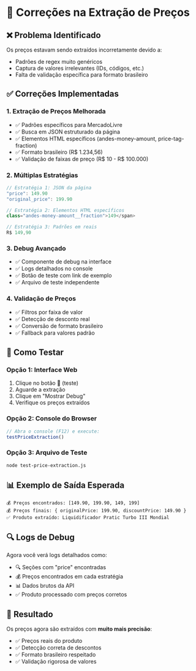 # 🔧 Correções na Extração de Preços

## ❌ Problema Identificado
Os preços estavam sendo extraídos incorretamente devido a:
- Padrões de regex muito genéricos
- Captura de valores irrelevantes (IDs, códigos, etc.)
- Falta de validação específica para formato brasileiro

## ✅ Correções Implementadas

### 1. **Extração de Preços Melhorada**
- ✅ Padrões específicos para MercadoLivre
- ✅ Busca em JSON estruturado da página
- ✅ Elementos HTML específicos (andes-money-amount, price-tag-fraction)
- ✅ Formato brasileiro (R$ 1.234,56)
- ✅ Validação de faixas de preço (R$ 10 - R$ 100.000)

### 2. **Múltiplas Estratégias**
```javascript
// Estratégia 1: JSON da página
"price": 149.90
"original_price": 199.90

// Estratégia 2: Elementos HTML específicos
class="andes-money-amount__fraction">149</span>

// Estratégia 3: Padrões em reais
R$ 149,90
```

### 3. **Debug Avançado**
- ✅ Componente de debug na interface
- ✅ Logs detalhados no console
- ✅ Botão de teste com link de exemplo
- ✅ Arquivo de teste independente

### 4. **Validação de Preços**
- ✅ Filtros por faixa de valor
- ✅ Detecção de desconto real
- ✅ Conversão de formato brasileiro
- ✅ Fallback para valores padrão

## 🧪 Como Testar

### Opção 1: Interface Web
1. Clique no botão 🧪 (teste)
2. Aguarde a extração
3. Clique em "Mostrar Debug"
4. Verifique os preços extraídos

### Opção 2: Console do Browser
```javascript
// Abra o console (F12) e execute:
testPriceExtraction()
```

### Opção 3: Arquivo de Teste
```bash
node test-price-extraction.js
```

## 📊 Exemplo de Saída Esperada

```
💰 Preços encontrados: [149.90, 199.90, 149, 199]
💰 Preços finais: { originalPrice: 199.90, discountPrice: 149.90 }
✅ Produto extraído: Liquidificador Pratic Turbo III Mondial
```

## 🔍 Logs de Debug

Agora você verá logs detalhados como:
- 🔍 Seções com "price" encontradas
- 💰 Preços encontrados em cada estratégia
- 📊 Dados brutos da API
- ✅ Produto processado com preços corretos

## 🎯 Resultado

Os preços agora são extraídos com **muito mais precisão**:
- ✅ Preços reais do produto
- ✅ Detecção correta de descontos
- ✅ Formato brasileiro respeitado
- ✅ Validação rigorosa de valores